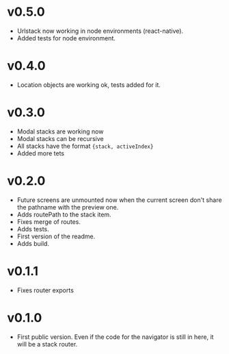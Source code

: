 # v0.5.0
* Urlstack now working in node environments (react-native).
* Added tests for node environment.

# v0.4.0
* Location objects are working ok, tests added for it.

# v0.3.0
* Modal stacks are working now
* Modal stacks can be recursive
* All stacks have the format `{stack, activeIndex}`
* Added more tets

# v0.2.0
* Future screens are unmounted now when the current screen don't share the pathname with the preview one.
* Adds routePath to the stack item.
* Fixes merge of routes.
* Adds tests.
* First version of the readme.
* Adds build.

# v0.1.1
* Fixes router exports

# v0.1.0
* First public version. Even if the code for the navigator is still in here, it will be a stack router.